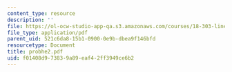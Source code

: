```yaml
---
content_type: resource
description: ''
file: https://ol-ocw-studio-app-qa.s3.amazonaws.com/courses/18-303-linear-partial-differential-equations-fall-2006/f01408d973839a89eaf42ff3949ce6b2_probhe2.pdf
file_type: application/pdf
parent_uid: 521c6da8-15b1-0900-0e9b-dbea9f146bfd
resourcetype: Document
title: probhe2.pdf
uid: f01408d9-7383-9a89-eaf4-2ff3949ce6b2
---
```

